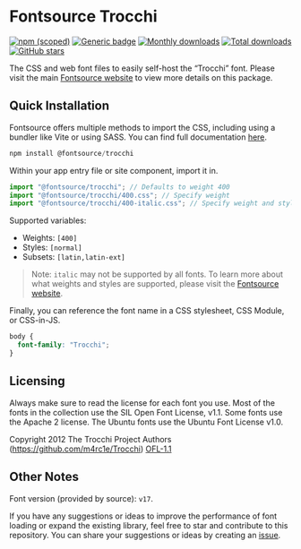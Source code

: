 # Fontsource Trocchi

[![npm (scoped)](https://img.shields.io/npm/v/@fontsource/trocchi?color=brightgreen)](https://www.npmjs.com/package/@fontsource/trocchi) [![Generic badge](https://img.shields.io/badge/fontsource-passing-brightgreen)](https://github.com/fontsource/fontsource) [![Monthly downloads](https://badgen.net/npm/dm/@fontsource/trocchi)](https://github.com/fontsource/fontsource) [![Total downloads](https://badgen.net/npm/dt/@fontsource/trocchi)](https://github.com/fontsource/fontsource) [![GitHub stars](https://img.shields.io/github/stars/fontsource/fontsource.svg?style=social&label=Star)](https://github.com/fontsource/fontsource/stargazers)

The CSS and web font files to easily self-host the “Trocchi” font. Please visit the main [Fontsource website](https://fontsource.org/fonts/trocchi) to view more details on this package.

## Quick Installation

Fontsource offers multiple methods to import the CSS, including using a bundler like Vite or using SASS. You can find full documentation [here](https://fontsource.org/docs/getting-started/introduction).

```javascript
npm install @fontsource/trocchi
```

Within your app entry file or site component, import it in.

```javascript
import "@fontsource/trocchi"; // Defaults to weight 400
import "@fontsource/trocchi/400.css"; // Specify weight
import "@fontsource/trocchi/400-italic.css"; // Specify weight and style
```

Supported variables:
- Weights: `[400]`
- Styles: `[normal]`
- Subsets: `[latin,latin-ext]`

> Note: `italic` may not be supported by all fonts. To learn more about what weights and styles are supported, please visit the [Fontsource website](https://fontsource.org/fonts/trocchi).

Finally, you can reference the font name in a CSS stylesheet, CSS Module, or CSS-in-JS.

```css
body {
  font-family: "Trocchi";
}
```

## Licensing
Always make sure to read the license for each font you use. Most of the fonts in the collection use the SIL Open Font License, v1.1. Some fonts use the Apache 2 license. The Ubuntu fonts use the Ubuntu Font License v1.0.

Copyright 2012 The Trocchi Project Authors (https://github.com/m4rc1e/Trocchi)
[OFL-1.1](http://scripts.sil.org/OFL)

## Other Notes
Font version (provided by source): `v17`.

If you have any suggestions or ideas to improve the performance of font loading or expand the existing library, feel free to star and contribute to this repository. You can share your suggestions or ideas by creating an [issue](https://github.com/fontsource/fontsource/issues).